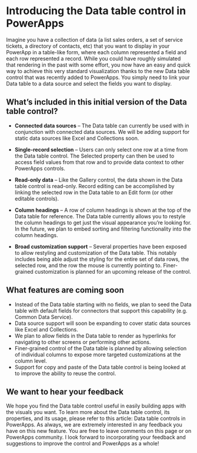 
<properties
	pageTitle="Introducing the data table control in PowerApps"
	description="Introduction of the data table control in PowerApps."
	services="powerapps"
	documentationCenter="na"
	authors="jasongre"
	manager="kfend"
	editor=""
	tags=""/>

<tags
   ms.service="powerapps"
   ms.devlang="na"
   ms.topic="article"
   ms.tgt_pltfrm="na"
   ms.workload="na"
   ms.date="04/24/2017"
   ms.author="kfend"/>
   
# Introducing the Data table control in PowerApps
   
Imagine you have a collection of data (a list sales orders, a set of service tickets, a directory of contacts, etc) that you want to display in your PowerApp in a table-like form, where each column represented a field and each row represented a record. While you could have roughly simulated that rendering in the past with some effort, you now have an easy and quick way to achieve this very standard visualization thanks to the new Data table control that was recently added to PowerApps. You simply need to link your Data table to a data source and select the fields you want to display. 

## What’s included in this initial version of the Data table control?

+ **Connected data sources** – The Data table can currently be used with in conjunction with connected data sources.  We will be adding support for static data sources like Excel and Collections soon.  

+ **Single-record selection** – Users can only select one row at a time from the Data table control.  The Selected property can then be used to access field values from that row and to provide data context to other PowerApps controls.    

+ **Read-only data** – Like the Gallery control, the data shown in the Data table control is read-only.  Record editing can be accomplished by linking the selected row in the Data table to an Edit form (or other editable controls).  

+ **Column headings** – A row of column headings is shown at the top of the Data table for reference. The Data table currently allows you to restyle the column headings to get just the visual appearance you’re looking for.  In the future, we plan to embed sorting and filtering functionality into the column headings.  

+ **Broad customization support** – Several properties have been exposed to allow restyling and customization of the Data table.  This notably includes being able adjust the styling for the entire set of data rows, the selected row, and the row the mouse is currently pointing to.  Finer-grained customization is planned for an upcoming release of the control.   

## What features are coming soon

+ Instead of the Data table starting with no fields, we plan to seed the Data table with default fields for connectors that support this capability (e.g. Common Data Service).  
+ Data source support will soon be expanding to cover static data sources like Excel and Collections.
+ We plan to allow fields in the Data table to render as hyperlinks for navigating to other screens or performing other actions.  
+ Finer-grained control of the Data table is planned by allowing selection of individual columns to expose more targeted customizations at the column level. 
+ Support for copy and paste of the Data table control is being looked at to improve the ability to reuse the control.  

## We want to hear your feedback

We hope you find the Data table control useful in easily building apps with the visuals you want. To learn more about the Data table control, its properties, and its usage, please refer to this article: Data table controls in PowerApps.  As always, we are extremely interested in any feedback you have on this new feature.  You are free to leave comments on this page or on PowerApps community.  I look forward to incorporating your feedback and suggestions to improve the control and PowerApps as a whole!   


